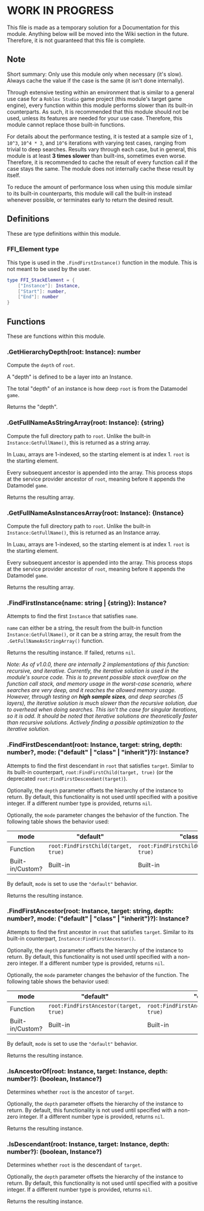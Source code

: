 # WORK IN PROGRESS

This file is made as a temporary solution for a Documentation for this module. Anything below will be moved into the Wiki section in the future. Therefore, it is not guaranteed that this file is complete.

## Note

Short summary: Only use this module only when necessary (it's slow). Always cache the value if the case is the same (it isn't done internally).

Through extensive testing within an environment that is similar to a general use case for a `Roblox Studio` game project (this module's target game engine), every function within this module performs slower than its built-in counterparts. As such, it is recommended that this module should not be used, unless its features are needed for your use case. Therefore, this module cannot replace those built-in functions.

For details about the performance testing, it is tested at a sample size of `1`, `10^3`, `10^4 * 3`, and `10^6` iterations with varying test cases, ranging from trivial to deep searches. Results vary through each case, but in general, this module is at least **3 times slower** than built-ins, sometimes even worse. Therefore, it is recommended to cache the result of every function call if the case stays the same. The module does not internally cache these result by itself.

To reduce the amount of performance loss when using this module similar to its built-in counterparts, this module will call the built-in instead whenever possible, or terminates early to return the desired result.

## Definitions

These are type definitions within this module.

### FFI_Element type

This type is used in the `.FindFirstInstance()` function in the module. This is not meant to be used by the user.

```lua
type FFI_StackElement = {
	["Instance"]: Instance,
	["Start"]: number,
	["End"]: number
}
```

## Functions

These are functions within this module.

### .GetHierarchyDepth(root: Instance): number

Compute the `depth` of `root`.

A "depth" is defined to be a layer into an Instance.

The total "depth" of an instance is how deep `root` is from the Datamodel `game`.

Returns the "depth".

### .GetFullNameAsStringArray(root: Instance): {string}

Compute the full directory path to `root`. Unlike the built-in `Instance:GetFullName()`, this is returned as a string array.

In Luau, arrays are 1-indexed, so the starting element is at index 1. `root` is the starting element.

Every subsequent ancestor is appended into the array. This process stops at the service provider ancestor of `root`, meaning before it appends the Datamodel `game`.

Returns the resulting array.

### .GetFullNameAsInstancesArray(root: Instance): {Instance}

Compute the full directory path to `root`. Unlike the built-in `Instance:GetFullName()`, this is returned as an Instance array.

In Luau, arrays are 1-indexed, so the starting element is at index 1. `root` is the starting element.

Every subsequent ancestor is appended into the array. This process stops at the service provider ancestor of `root`, meaning before it appends the Datamodel `game`.

Returns the resulting array.

### .FindFirstInstance(name: string | {string}): Instance?

Attempts to find the first `Instance` that satisfies `name`.

`name` can either be a string, the result from the built-in function `Instance:GetFullName()`, or it can be a string array, the result from the `.GetFullNameAsStringArray()` function.

Returns the resulting instance. If failed, returns `nil`.

*Note: As of v1.0.0, there are internally 2 implementations of this function: recursive, and iterative. Currently, the iterative solution is used in the module's source code. This is to prevent possible stack overflow on the function call stack, and memory usage in the worst-case scenario, where searches are very deep, and it reaches the allowed memory usage. However, through testing on **high sample sizes**, and deep searches (5 layers), the iterative solution is much slower than the recursive solution, due to overhead when doing searches. This isn't the case for singular iterations, so it is odd. It should be noted that iterative solutions are theoretically faster than recursive solutions. Actively finding a possible optimization to the iterative solution.*

### .FindFirstDescendant(root: Instance, target: string, depth: number?, mode: ("default" | "class" | "inherit")?): Instance?

Attempts to find the first descendant in `root` that satisfies `target`. Similar to its built-in counterpart, `root:FindFirstChild(target, true)` (or the deprecated `root:FindFirstDescendant(target)`).

Optionally, the `depth` parameter offsets the hierarchy of the instance to return. By default, this functionality is not used until specified with a positive integer. If a different number type is provided, returns `nil`.

Optionally, the `mode` parameter changes the behavior of the function. The following table shows the behavior used:

| mode             | "default"                           | "class"                                    | "inherit"                                   |
|------------------|-------------------------------------|--------------------------------------------|---------------------------------------------|
| Function         | `root:FindFirstChild(target, true)` | `root:FindFirstChildOfClass(target, true)` | `root:FindFirstChildWhichIsA(target, true)` |
| Built-in/Custom? | Built-in                            | Built-in                                   | Custom                                      |

By default, `mode` is set to use the `"default"` behavior.

Returns the resulting instance.

### .FindFirstAncestor(root: Instance, target: string, depth: number?, mode: ("default" | "class" | "inherit")?): Instance?

Attempts to find the first ancestor in `root` that satisfies `target`. Similar to its built-in counterpart, `Instance:FindFirstAncestor()`.

Optionally, the `depth` parameter offsets the hierarchy of the instance to return. By default, this functionality is not used until specified with a non-zero integer. If a different number type is provided, returns `nil`.

Optionally, the `mode` parameter changes the behavior of the function. The following table shows the behavior used:

| mode             | "default"                              | "class"                                       | "inherit"                                      |
|------------------|----------------------------------------|-----------------------------------------------|------------------------------------------------|
| Function         | `root:FindFirstAncestor(target, true)` | `root:FindFirstAncestorOfClass(target, true)` | `root:FindFirstAncestorWhichIsA(target, true)` |
| Built-in/Custom? | Built-in                               | Built-in                                      | Custom                                         |

By default, `mode` is set to use the `"default"` behavior.

Returns the resulting instance.

### .IsAncestorOf(root: Instance, target: Instance, depth: number?): (boolean, Instance?)

Determines whether `root` is the ancestor of `target`.

Optionally, the `depth` parameter offsets the hierarchy of the instance to return. By default, this functionality is not used until specified with a non-zero integer. If a different number type is provided, returns `nil`.

Returns the resulting instance.

### .IsDescendant(root: Instance, target: Instance, depth: number?): (boolean, Instance?)

Determines whether `root` is the descendant of `target`.

Optionally, the `depth` parameter offsets the hierarchy of the instance to return. By default, this functionality is not used until specified with a positive integer. If a different number type is provided, returns `nil`.

Returns the resulting instance.
